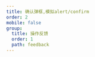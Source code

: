 ```yaml
---
title: 确认弹框,模拟alert/confirm
order: 2
mobile: false
group:
  title: 操作反馈
  order: 1
  path: feedback
---
```


<code src="../demo/AlertDialog.jsx"></code>
<API src="../src/AlertDialog.tsx"></API>
